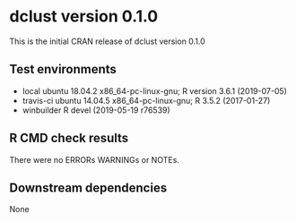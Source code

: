 # dclust version 0.1.0

This is the initial CRAN release of dclust version 0.1.0

## Test environments

 * local ubuntu 18.04.2 x86_64-pc-linux-gnu; R version 3.6.1 (2019-07-05)
 * travis-ci ubuntu 14.04.5 x86_64-pc-linux-gnu; R 3.5.2 (2017-01-27)
 * winbuilder R devel  (2019-05-19 r76539)

## R CMD check results

There were no ERRORs WARNINGs or NOTEs.

## Downstream dependencies

None


